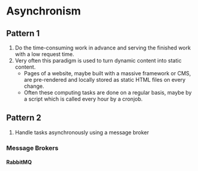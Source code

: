 # Asynchronism
## Pattern 1
1. Do the time-consuming work in advance and serving the finished work with a low request time.
1. Very often this paradigm is used to turn dynamic content into static content.  
   * Pages of a website, maybe built with a massive framework or CMS, are pre-rendered and locally stored as static HTML files on every change. 
   * Often these computing tasks are done on a regular basis, maybe by a script which is called every hour by a cronjob.


## Pattern 2
1. Handle tasks asynchronously using a message broker

### Message Brokers
#### RabbitMQ

